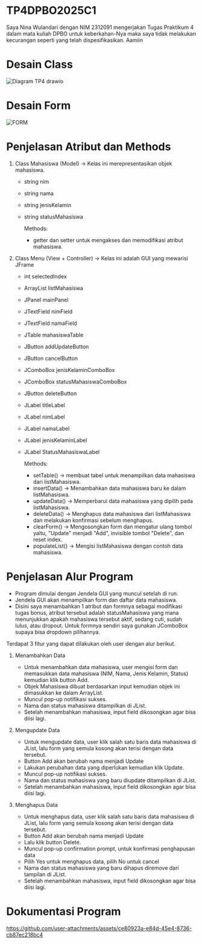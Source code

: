 # TP4DPBO2025C1

Saya Nina Wulandari dengan NIM 2312091 mengerjakan Tugas Praktikum 4 dalam mata kuliah DPBO untuk keberkahan-Nya maka saya tidak melakukan kecurangan seperti yang telah dispesifikasikan. Aamiin

# Desain Class
![Diagram TP4 drawio](https://github.com/user-attachments/assets/10954807-0bde-4936-9260-8a0a082bae0e)

# Desain Form
![FORM](https://github.com/user-attachments/assets/622954bb-284f-40af-b70a-7cacad44da29)


# Penjelasan Atribut dan Methods
1. Class Mahasiswa (Model) → Kelas ini merepresentasikan objek mahasiswa.
   * string nim
   * string nama
   * string jenisKelamin
   * string statusMahasiswa

     Methods:
      * getter dan setter untuk mengakses dan memodifikasi atribut mahasiswa.
    
2. Class Menu (View + Controller) → Kelas ini adalah GUI yang mewarisi JFrame
   * int selectedIndex
   * ArrayList<Mahasiswa> listMahasiswa
   * JPanel mainPanel
   * JTextField nimField
   * JTextField namaField
   * JTable mahasiswaTable
   * JButton addUpdateButton
   * JButton cancelButton
   * JComboBox<String> jenisKelaminComboBox
   * JComboBox<String> statusMahasiswaComboBox
   * JButton deleteButton
   * JLabel titleLabel
   * JLabel nimLabel
   * JLabel namaLabel
   * JLabel jenisKelaminLabel
   * JLabel StatusMahasiswaLabel
     
     Methods:
        * setTable() → membuat tabel untuk menampilkan data mahasiswa dari listMahasiswa.
        * insertData() → Menambahkan data mahasiswa baru ke dalam listMahasiswa.
        * updateData() → Memperbarui data mahasiswa yang dipilih pada listMahasiswa.
        * deleteData() → Menghapus data mahasiswa dari listMahasiswa dan melakukan konfirmasi sebelum menghapus.
        * clearForm() → Mengosongkan form dan mengatur ulang tombol yaitu, "Update" menjadi "Add", invisible tombol "Delete", dan reset index.
        * populateList() → Mengisi listMahasiswa dengan contoh data mahasiswa.


# Penjelasan Alur Program
 * Program dimulai dengan Jendela GUI yang muncul setelah di run.
 * Jendela GUI akan menampilkan form dan daftar data mahasiswa.
 * Disini saya menambahkan 1 atribut dan formnya sebagai modifikasi tugas bonus, atribut tersebut adalah statusMahasiswa yang mana menunjukkan apakah mahasiswa tersebut aktif, sedang cuti, sudah         lulus, atau dropout. Untuk formnya sendiri saya gunakan JComboBox supaya bisa dropdown pilihannya.

Terdapat 3 fitur yang dapat dilakukan oleh user dengan alur berikut.
   1. Menambahkan Data
       * Untuk menambahkan data mahasiswa, user mengisi form dan memasukkan data mahasiswa (NIM, Nama, Jenis Kelamin, Status) kemudian klik button Add.
       * Objek Mahasiswa dibuat berdasarkan input kemudian objek ini dimasukkan ke dalam ArrayList<Mahasiswa>.
       * Muncul pop-up notifikasi sukses.
       * Nama dan status mahasiswa ditampilkan di JList.
       * Setelah menambahkan mahasiswa, input field dikosongkan agar bisa diisi lagi.
         
   2. Mengupdate Data
       * Untuk mengupdate data, user klik salah satu baris data mahasiswa di JList, lalu form yang semula kosong akan terisi dengan data tersebut.
       * Button Add akan berubah nama menjadi Update
       * Lakukan perubahan data yang diperlukan kemudian klik Update.
       * Muncul pop-up notifikasi sukses.
       * Nama dan status mahasiswa yang baru diupdate ditampilkan di JList.
       * Setelah menambahkan mahasiswa, input field dikosongkan agar bisa diisi lagi.
  
  3. Menghapus Data
       * Untuk menghapus data, user klik salah satu baris data mahasiswa di JList, lalu form yang semula kosong akan terisi dengan data tersebut.
       * Button Add akan berubah nama menjadi Update
       * Lalu klik button Delete.
       * Muncul pop-up confirmation prompt, untuk konfirmasi penghapusan data
       * Pilih Yes untuk menghapus data, pilih No untuk cancel
       * Nama dan status mahasiswa yang baru dihapus diremove dari tampilan di JList.
       * Setelah menambahkan mahasiswa, input field dikosongkan agar bisa diisi lagi.


# Dokumentasi Program
https://github.com/user-attachments/assets/ce80923a-e84d-45e4-8736-cb87ec218bc4


